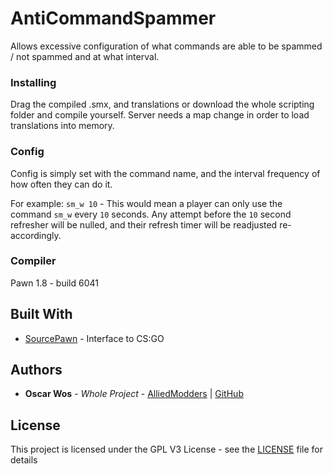 # AntiCommandSpammer

Allows excessive configuration of what commands are able to be spammed / not spammed and at what interval.

### Installing

Drag the compiled .smx, and translations or download the whole scripting folder and compile yourself. Server needs a map change in order to load translations into memory.

### Config

Config is simply set with the command name, and the interval frequency of how often they can do it.

For example: `sm_w 10` - This would mean a player can only use the command `sm_w` every `10` seconds. Any attempt before the `10` second refresher will be nulled, and their refresh timer will be readjusted re-accordingly.

### Compiler

Pawn 1.8 - build 6041

## Built With

* [SourcePawn](https://www.sourcemod.net) - Interface to CS:GO

## Authors

* **Oscar Wos** - *Whole Project* - [AlliedModders](https://forums.alliedmods.net/member.php?u=261698) | [GitHub](https://github.com/OSCAR-WOS)

## License

This project is licensed under the GPL V3 License - see the [LICENSE](LICENSE) file for details
